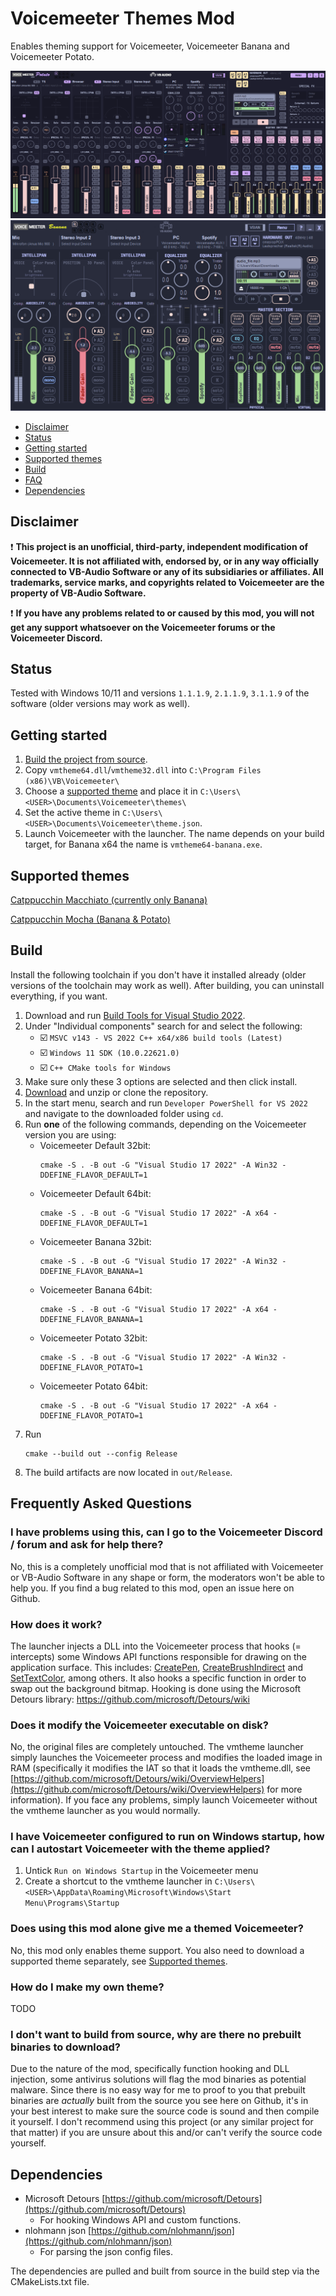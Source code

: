 # Voicemeeter Themes Mod

Enables theming support for Voicemeeter, Voicemeeter Banana and Voicemeeter Potato.

![UI](https://raw.githubusercontent.com/emkaix/voicemeeter-theme-catppuccin-mocha/refs/heads/main/potato.png)
![UI](https://github.com/emkaix/voicemeeter-theme-catppuccin-macchiato/blob/main/banana.png?raw=true)

- [Disclaimer](#disclaimer)
- [Status](#status)
- [Getting started](#getting-started)
- [Supported themes](#supported-themes)
- [Build](#build)
- [FAQ](#frequently-asked-questions)
- [Dependencies](#dependencies)

## Disclaimer

:heavy_exclamation_mark: **This project is an unofficial, third-party, independent modification of Voicemeeter. It is not affiliated with, endorsed by, or in any way officially connected to VB-Audio Software or any of its subsidiaries or affiliates. All trademarks, service marks, and copyrights related to Voicemeeter are the property of VB-Audio Software.**


:heavy_exclamation_mark: **If you have any problems related to or caused by this mod, you will not get any support whatsoever on the Voicemeeter forums or the Voicemeeter Discord.**

## Status

Tested with Windows 10/11 and versions `1.1.1.9`, `2.1.1.9`, `3.1.1.9` of the software (older versions may work as well).

## Getting started

1. [Build the project from source](#build).
2. Copy `vmtheme64.dll`/`vmtheme32.dll` into `C:\Program Files (x86)\VB\Voicemeeter\`
3. Choose a [supported theme](#supported-themes) and place it in `C:\Users\<USER>\Documents\Voicemeeter\themes\`
4. Set the active theme in `C:\Users\<USER>\Documents\Voicemeeter\theme.json`.
5. Launch Voicemeeter with the launcher. The name depends on your build target, for Banana x64 the name is `vmtheme64-banana.exe`.

## Supported themes

[Catppucchin Macchiato (currently only Banana)](https://github.com/emkaix/voicemeeter-theme-catppuccin-macchiato)

[Catppucchin Mocha (Banana & Potato)](https://github.com/emkaix/voicemeeter-theme-catppuccin-mocha)

## Build

Install the following toolchain if you don't have it installed already (older versions of the toolchain may work as well). After building, you can uninstall everything, if you want.

1. Download and run [Build Tools for Visual Studio 2022](https://visualstudio.microsoft.com/downloads/?q=build+tools#build-tools-for-visual-studio-2022).
2. Under "Individual components" search for and select the following:
   - :ballot_box_with_check: `MSVC v143 - VS 2022 C++ x64/x86 build tools (Latest)`
   - :ballot_box_with_check: `Windows 11 SDK (10.0.22621.0)`
   - :ballot_box_with_check: `C++ CMake tools for Windows`
3. Make sure only these 3 options are selected and then click install.
4. [Download](https://github.com/emkaix/voicemeeter-themes-mod/archive/refs/heads/master.zip) and unzip or clone the repository.
5. In the start menu, search and run `Developer PowerShell for VS 2022` and navigate to the downloaded folder using `cd`.
6. Run **one** of the following commands, depending on the Voicemeeter version you are using:
    - Voicemeeter Default 32bit:
      ```pwsh
      cmake -S . -B out -G "Visual Studio 17 2022" -A Win32 -DDEFINE_FLAVOR_DEFAULT=1
      ```
    - Voicemeeter Default 64bit:
      ```pwsh
      cmake -S . -B out -G "Visual Studio 17 2022" -A x64 -DDEFINE_FLAVOR_DEFAULT=1
      ```
    - Voicemeeter Banana 32bit:
      ```pwsh
      cmake -S . -B out -G "Visual Studio 17 2022" -A Win32 -DDEFINE_FLAVOR_BANANA=1
      ```
    - Voicemeeter Banana 64bit:
      ```pwsh
      cmake -S . -B out -G "Visual Studio 17 2022" -A x64 -DDEFINE_FLAVOR_BANANA=1
      ```
    - Voicemeeter Potato 32bit:
      ```pwsh
      cmake -S . -B out -G "Visual Studio 17 2022" -A Win32 -DDEFINE_FLAVOR_POTATO=1
      ```
    - Voicemeeter Potato 64bit:
      ```pwsh
      cmake -S . -B out -G "Visual Studio 17 2022" -A x64 -DDEFINE_FLAVOR_POTATO=1
      ```
7. Run
   ```pwsh
   cmake --build out --config Release
   ```
8. The build artifacts are now located in `out/Release`.

## Frequently Asked Questions

### I have problems using this, can I go to the Voicemeeter Discord / forum and ask for help there?

No, this is a completely unofficial mod that is not affiliated with Voicemeeter or VB-Audio Software in any shape or form, the moderators won't be able to help you. If you find a bug related to this mod, open an issue here on Github. 

### How does it work?

The launcher injects a DLL into the Voicemeeter process that hooks (= intercepts) some Windows API functions responsible for drawing on the application surface. This includes: [CreatePen](https://learn.microsoft.com/en-us/windows/win32/api/wingdi/nf-wingdi-createpen), [CreateBrushIndirect](https://learn.microsoft.com/en-us/windows/win32/api/wingdi/nf-wingdi-createbrushindirect) and [SetTextColor](https://learn.microsoft.com/en-us/windows/win32/api/wingdi/nf-wingdi-settextcolor), among others. It also hooks a specific function in order to swap out the background bitmap.
Hooking is done using the Microsoft Detours library: https://github.com/microsoft/Detours/wiki

### Does it modify the Voicemeeter executable on disk?

No, the original files are completely untouched. The vmtheme launcher simply launches the Voicemeeter process and modifies the loaded image in RAM (specifically it modifies the IAT so that it loads the vmtheme.dll, see [https://github.com/microsoft/Detours/wiki/OverviewHelpers](https://github.com/microsoft/Detours/wiki/OverviewHelpers) for more information). If you face any problems, simply launch Voicemeeter without the vmtheme launcher as you would normally.

### I have Voicemeeter configured to run on Windows startup, how can I autostart Voicemeeter with the theme applied?

1. Untick `Run on Windows Startup` in the Voicemeeter menu
2. Create a shortcut to the vmtheme launcher in `C:\Users\<USER>\AppData\Roaming\Microsoft\Windows\Start Menu\Programs\Startup`

### Does using this mod alone give me a themed Voicemeeter?

No, this mod only enables theme support. You also need to download a supported theme separately, see [Supported themes](#supported-themes).
         
### How do I make my own theme?

TODO

### I don't want to build from source, why are there no prebuilt binaries to download?

Due to the nature of the mod, specifically function hooking and DLL injection, some antivirus solutions will flag the mod binaries as potential malware. Since there is
no easy way for me to proof to you that prebuilt binaries are *actually* built from the source you see here on Github, it's in your best interest to make sure the source code is sound and then compile it yourself.
I don't recommend using this project (or any similar project for that matter) if you are unsure about this and/or can't verify the source code yourself.


## Dependencies

- Microsoft Detours [https://github.com/microsoft/Detours](https://github.com/microsoft/Detours)
  - For hooking Windows API and custom functions.
- nlohmann json [https://github.com/nlohmann/json](https://github.com/nlohmann/json)
  - For parsing the json config files.

The dependencies are pulled and built from source in the build step via the CMakeLists.txt file.
